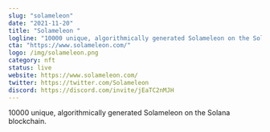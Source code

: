 ```yaml
---
slug: "solameleon"
date: "2021-11-20"
title: "Solameleon "
logline: "10000 unique, algorithmically generated Solameleon on the Solana blockchain."
cta: "https://www.solameleon.com/"
logo: /img/solameleon.png
category: nft
status: live
website: https://www.solameleon.com/
twitter: https://twitter.com/Solameleon
discord: https://discord.com/invite/jEaTC2nMJH
---
```


10000 unique, algorithmically generated Solameleon on the Solana blockchain.
